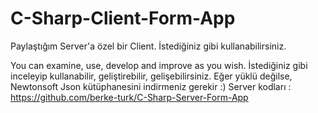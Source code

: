 # C-Sharp-Client-Form-App
Paylaştığım Server'a özel bir Client. İstediğiniz gibi kullanabilirsiniz.

You can examine, use, develop and improve as you wish. İstediğiniz gibi inceleyip kullanabilir, geliştirebilir, gelişebilirsiniz. Eğer yüklü değilse, Newtonsoft Json kütüphanesini indirmeniz gerekir :)
Server kodları : https://github.com/berke-turk/C-Sharp-Server-Form-App

